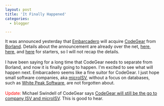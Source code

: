 ```yaml
---
layout: post
title: 'It Finally Happened'
categories:
  - blogger

---
```


It was announced yesterday that <a href="http://www.embarcadero.com/">Embarcadero</a> will acquire <a href="http://www.codegear.com/">CodeGear</a> from <a href="http://www.borland.com/">Borland</a>.  Details about the announcement are already over the net, <a href="http://blogs.codegear.com/nickhodges/2008/05/07/39058">here</a>, <a href="http://metafrequency.blogspot.com/2008/05/embarcadero-and-codegear.html">here</a>, and <a href="http://blogs.codegear.com/abauer/2008/05/07/38860">here</a> for starters, so I will not recap the details.<br /><br />I have been saying for a long time that CodeGear needs to separate from Borland, and now it is finally going to happen.  I'm excited to see what will happen next.  Embarcadero seems like a fine suitor for CodeGear.  I just hope small software companies, aka <a href="http://en.wikipedia.org/wiki/Micro_ISV">microISV</a>, without a focus on databases, such as <a href="http://www.whitepeaksoftware.com/">White Peak Software</a>, are not forgotten about.<br /><br /><span style="color:red">Update:</span> Michael Swindell of CodeGear says <a href="http://blogs.codegear.com/michaelswindell/2008/05/09/34745">CodeGear will still be the go to company ISV and microISV</a>. This is good to hear.
